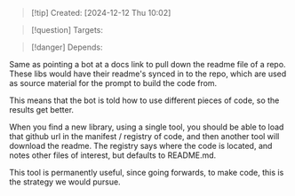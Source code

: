 
>[!tip] Created: [2024-12-12 Thu 10:02]

>[!question] Targets: 

>[!danger] Depends: 

Same as pointing a bot at a docs link to pull down the readme file of a repo.
These libs would have their readme's synced in to the repo, which are used as source material for the prompt to build the code from.

This means that the bot is told how to use different pieces of code, so the results get better.

When you find a new library, using a single tool, you should be able to load that github url in the manifest / registry of code, and then another tool will download the readme.  The registry says where the code is located, and notes other files of interest, but defaults to README.md.

This tool is permanently useful, since going forwards, to make code, this is the strategy we would pursue.